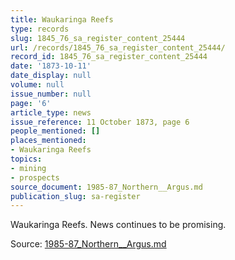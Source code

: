 ```yaml
---
title: Waukaringa Reefs
type: records
slug: 1845_76_sa_register_content_25444
url: /records/1845_76_sa_register_content_25444/
record_id: 1845_76_sa_register_content_25444
date: '1873-10-11'
date_display: null
volume: null
issue_number: null
page: '6'
article_type: news
issue_reference: 11 October 1873, page 6
people_mentioned: []
places_mentioned:
- Waukaringa Reefs
topics:
- mining
- prospects
source_document: 1985-87_Northern__Argus.md
publication_slug: sa-register
---
```


Waukaringa Reefs.  News continues to be promising.

Source: [1985-87_Northern__Argus.md](/downloads/markdown/1985-87_Northern__Argus.md)
